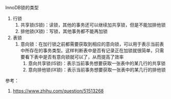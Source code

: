 InnoDB锁的类型

1. 行锁
   1. 共享锁(S锁)：读锁，其他的事务还可以继续加共享锁，但是不能加排他锁
   2. 排他锁(X锁)：写锁，其他事务都不能再加锁
2. 表锁
   1. 意向锁：在加行锁之前都需要获取到相应的意向锁，可以用于表示当前表中所存在的事务类型。这样判断表中是否有记录正在加锁就很简单，只需要看下表中是否有意向锁就可以了，从而提高了效率
      1. 意向共享锁(IS锁)：表示当前事务想要获取一张表中的某几行的共享锁
      2. 意向排他锁(IX锁)：表示当前事务想要获取一张表中的某几行的排他锁











参考：

1. https://www.zhihu.com/question/51513268

